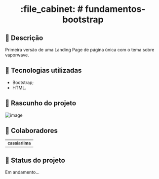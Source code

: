 
<h1 align="center">:file_cabinet: # fundamentos-bootstrap</h1>

## :memo: Descrição
Primeira versão de uma Landing Page de página única com o tema sobre vaporwave.

## :wrench: Tecnologias utilizadas
* Bootstrap;
* HTML.

## :rocket: Rascunho do projeto
![image](https://user-images.githubusercontent.com/89136471/138781418-9fcdf1d6-245d-4c48-a125-583a6746262a.png)


## :handshake: Colaboradores
<table>
  <tr>
    <td align="center">
      <a href=https://github.com/cassiarlima">
        <sub>
          <b>cassiarlima</b>
        </sub>
      </a>
    </td>
  </tr>
</table>

## :dart: Status do projeto
Em andamento...
